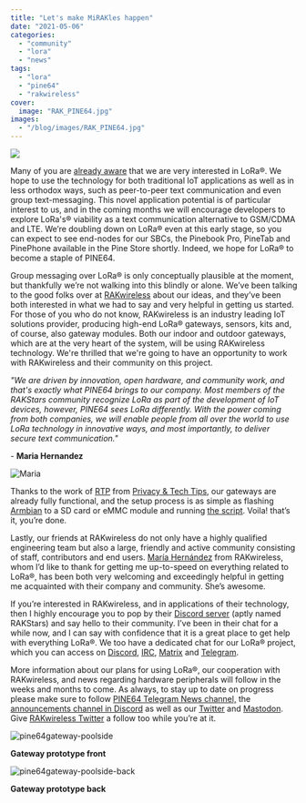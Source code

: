 ```yaml
---
title: "Let's make MiRAKles happen"
date: "2021-05-06"
categories: 
  - "community"
  - "lora"
  - "news"
tags: 
  - "lora"
  - "pine64"
  - "rakwireless"
cover: 
  image: "RAK_PINE64.jpg"
images:
  - "/blog/images/RAK_PINE64.jpg"
---
```


![](/blog/images/RAK_PINE64.jpg)

Many of you are [already aware](https://www.pine64.org/2021/04/15/april-update-new-developments/) that we are very interested in LoRa®. We hope to use the technology for both traditional IoT applications as well as in less orthodox ways, such as peer-to-peer text communication and even group text-messaging. This novel application potential is of particular interest to us, and in the coming months we will encourage developers to explore LoRa's® viability as a text communication alternative to GSM/CDMA and LTE. We’re doubling down on LoRa® even at this early stage, so you can expect to see end-nodes for our SBCs, the Pinebook Pro, PineTab and PinePhone available in the Pine Store shortly. Indeed, we hope for LoRa® to become a staple of PINE64.

Group messaging over LoRa® is only conceptually plausible at the moment, but thankfully we’re not walking into this blindly or alone. We’ve been talking to the good folks over at [RAKwireless](https://www.rakwireless.com) about our ideas, and they’ve been both interested in what we had to say and very helpful in getting us started. For those of you who do not know, RAKwireless is an industry leading IoT solutions provider, producing high-end LoRa® gateways, sensors, kits and, of course, also gateway modules. Both our indoor and outdoor gateways, which are at the very heart of the system, will be using RAKwireless technology. We're thrilled that we're going to have an opportunity to work with RAKwireless and their community on this project.

_"We are driven by innovation, open hardware, and community work, and that's exactly what PINE64 brings to our company. Most members of the RAKStars community recognize LoRa as part of the development of IoT devices, however, PINE64 sees LoRa differently. With the power coming from both companies, we will enable people from all over the world to use LoRa technology in innovative ways, and most importantly, to deliver secure text communication."_

\- **Maria Hernandez**

![Maria](/blog/images/Maria-p6mj1ahgth6jz8qyfu9d1pr4e0smt2g8sqas7aj9dw.jpeg "Maria")

Thanks to the work of [RTP](https://twitter.com/TvPrivacy) from [Privacy & Tech Tips](https://www.youtube.com/channel/UChVCEXzi39_YEpUQhqmEFrQ), our gateways are already fully functional, and the setup process is as simple as flashing [Armbian](https://www.armbian.com/sopine-a64/) to a SD card or eMMC module and running [the script](https://github.com/RightToPrivacy/rak_common_for_gateway/). Voila! that’s it, you’re done.

Lastly, our friends at RAKwireless do not only have a highly qualified engineering team but also a large, friendly and active community consisting of staff, contributors and end users. [María Hernández](https://twitter.com/makahernandez?lang=en) from RAKwireless, whom I’d like to thank for getting me up-to-speed on everything related to LoRa®, has been both very welcoming and exceedingly helpful in getting me acquainted with their company and community. She’s awesome.  

If you’re interested in RAKwireless, and in applications of their technology, then I highly encourage you to pop by their [Discord server](https://bit.ly/rakstars-discord) (aptly named RAKStars) and say hello to their community. I’ve been in their chat for a while now, and I can say with confidence that it is a great place to get help with everything LoRa®. We too have a dedicated chat for our LoRa® project, which you can access on [Discord](https://discord.gg/pine64), [IRC](https://www.pine64.org/web-irc/), [Matrix](https://riot.im/app/#/room/#pinelora:matrix.org) and [Telegram](https://t.me/pine64lora).  

More information about our plans for using LoRa®, our cooperation with RAKwireless, and news regarding hardware peripherals will follow in the weeks and months to come. As always, to stay up to date on progress please make sure to follow [PINE64 Telegram News channel,](https://t.me/PINE64_News) the [announcements channel in Discord](https://discord.gg/pine64) as well as our [Twitter](https://twitter.com/thepine64) and [Mastodon](https://fosstodon.org/@PINE64). Give [RAKwireless Twitter](https://twitter.com/RAKwireless) a follow too while you’re at it. 

![pine64gateway-poolside](/blog/images/pine64gateway-poolside-p6lj6gojnjwes8b0f2glaq761jv3jx7cl0640l4qu4.jpg "pine64gateway-poolside")

**Gateway prototype front**

![pine64gateway-poolside-back](/blog/images/pine64gateway-poolside-back-p6lj79tjjf0as54oox20y0ugghvh6jf110e5w5xjn2.jpg "pine64gateway-poolside-back")

**Gateway prototype back**
